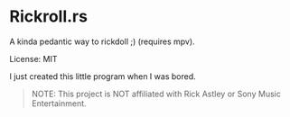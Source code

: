 # Rickroll.rs

A kinda pedantic way to rickdoll ;) (requires mpv).

License: MIT

I just created this little program when I was bored.

> NOTE: This project is NOT affiliated with Rick Astley or Sony Music Entertainment.
